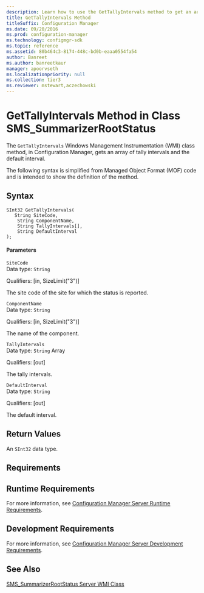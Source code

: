 ```yaml
---
description: Learn how to use the GetTallyIntervals method to get an array of tally intervals and the default interval.
title: GetTallyIntervals Method
titleSuffix: Configuration Manager
ms.date: 09/20/2016
ms.prod: configuration-manager
ms.technology: configmgr-sdk
ms.topic: reference
ms.assetid: 80b464c3-8174-448c-bd0b-eaaa0554fa54
author: Banreet
ms.author: banreetkaur
manager: apoorvseth
ms.localizationpriority: null
ms.collection: tier3
ms.reviewer: mstewart,aczechowski
---
```

# GetTallyIntervals Method in Class SMS_SummarizerRootStatus
The `GetTallyIntervals` Windows Management Instrumentation (WMI) class method, in Configuration Manager, gets an array of tally intervals and the default interval.  

 The following syntax is simplified from Managed Object Format (MOF) code and is intended to show the definition of the method.  

## Syntax  

```  
SInt32 GetTallyIntervals(  
   String SiteCode,  
    String ComponentName,  
    String TallyIntervals[],  
    String DefaultInterval  
);  
```  

#### Parameters  
 `SiteCode`  
 Data type: `String`  

 Qualifiers: [in, SizeLimit("3")]  

 The site code of the site for which the status is reported.  

 `ComponentName`  
 Data type: `String`  

 Qualifiers: [in, SizeLimit("3")]  

 The name of the component.  

 `TallyIntervals`  
 Data type: `String` Array  

 Qualifiers: [out]  

 The tally intervals.  

 `DefaultInterval`  
 Data type: `String`  

 Qualifiers: [out]  

 The default interval.  

## Return Values  
 An `SInt32` data type.  

## Requirements  

## Runtime Requirements  
 For more information, see [Configuration Manager Server Runtime Requirements](../../../../../develop/core/reqs/server-runtime-requirements.md).  

## Development Requirements  
 For more information, see [Configuration Manager Server Development Requirements](../../../../../develop/core/reqs/server-development-requirements.md).  

## See Also  
 [SMS_SummarizerRootStatus Server WMI Class](../../../../../develop/reference/core/servers/manage/sms_summarizerrootstatus-server-wmi-class.md)
